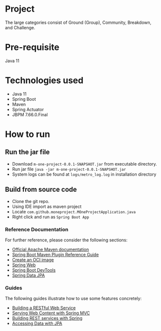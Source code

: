 # Project

 
The large categories consist of Ground (Group), Community, Breakdown, and Challenge.

# Pre-requisite
Java 11

# Technologies used
  - Java 11
  - Spring Boot
  - Maven
  - Spring Actuator
  - JBPM 7.66.0.Final
  
# How to run
## Run the jar file
- Download `m-one-project-0.0.1-SNAPSHOT.jar` from executable directory.
- Run jar file `java -jar m-one-project-0.0.1-SNAPSHOT.jar`
- System logs can be found at `logs/metro_log.log` in installation directory

## Build from source code
- Clone the git repo.
- Using IDE import as maven project
- Locate `com.github.moneproject.MOneProjectApplication.java` 
- Right click and run as `Spring Boot App`


### Reference Documentation
For further reference, please consider the following sections:

* [Official Apache Maven documentation](https://maven.apache.org/guides/index.html)
* [Spring Boot Maven Plugin Reference Guide](https://docs.spring.io/spring-boot/docs/2.7.1/maven-plugin/reference/html/)
* [Create an OCI image](https://docs.spring.io/spring-boot/docs/2.7.1/maven-plugin/reference/html/#build-image)
* [Spring Web](https://docs.spring.io/spring-boot/docs/2.7.1/reference/htmlsingle/#web)
* [Spring Boot DevTools](https://docs.spring.io/spring-boot/docs/2.7.1/reference/htmlsingle/#using.devtools)
* [Spring Data JPA](https://docs.spring.io/spring-boot/docs/2.7.1/reference/htmlsingle/#data.sql.jpa-and-spring-data)

### Guides
The following guides illustrate how to use some features concretely:

* [Building a RESTful Web Service](https://spring.io/guides/gs/rest-service/)
* [Serving Web Content with Spring MVC](https://spring.io/guides/gs/serving-web-content/)
* [Building REST services with Spring](https://spring.io/guides/tutorials/rest/)
* [Accessing Data with JPA](https://spring.io/guides/gs/accessing-data-jpa/)

